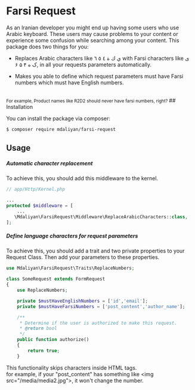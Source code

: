# Farsi Request

As an Iranian developer you might end up having some users who use 
Arabic keyboard. These users may cause problems to your content 
or experience some confusion while searching among your
content. This package does two things for you:

- Replaces Arabic characters like ي ك ة ٤ ٥ ٦ with Farsi
characters like ی ک ه ۴ ۵ ۶, in all your requests parameters automatically.

- Makes you able to define which request parameters must have
Farsi numbers which must have English numbers.
<br/><br/>
<small>
For example, Product names like R2D2 should never have farsi numbers, right?
</small>
## Installation

You can install the package via composer:
``` bash
$ composer require mdaliyan/farsi-request
```

## Usage

##### Automatic character replacement
To achieve this, you should add this middleware to the kernel.
```php
// app/Http/Kernel.php

...
protected $middleware = [
    ...
   \Mdaliyan\FarsiRequest\Middleware\ReplaceArabicCharacters::class,
];
```

##### Define language characters for request parameters
To achieve this, you should add a trait and two private properties to your Request Class.
Then add your parameters to these properties.

```php
use Mdaliyan\FarsiRequest\Traits\ReplaceNumbers;

class SomeRequest extends FormRequest
{
    use ReplaceNumbers;

    private $mustHaveEnglishNumbers = ['id','email'];
    private $mustHaveFarsiNumbers = ['post_content','author_name'];

    /**
     * Determine if the user is authorized to make this request.
     * @return bool
     */
    public function authorize()
    {
        return true;
    }
```
This functionality skips characters inside HTML tags.
<br/>for example, if your "post_content" has something like
\<img src="/media/media2.jpg"\>, it won't change the number.


